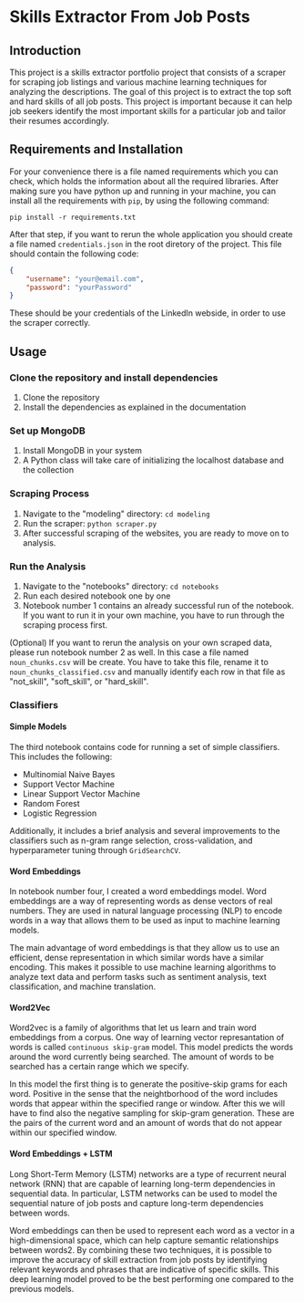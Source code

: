 # Skills Extractor From Job Posts

## Introduction

This project is a skills extractor portfolio project that consists of a scraper for scraping job
listings and various machine learning techniques for analyzing the descriptions. The goal of this
project is to extract the top soft and hard skills of all job posts. This project is important
because it can help job seekers identify the most important skills for a particular job and tailor
their resumes accordingly.

## Requirements and Installation

For your convenience there is a file named requirements which you can check, which holds the
information about all the required libraries. After making sure you have python up and running in
your machine, you can install all the requirements with `pip`, by using the following command:

```shell
pip install -r requirements.txt
```

After that step, if you want to rerun the whole application you should create a file named
`credentials.json` in the root diretory of the project. This file should contain the following
code:

```json
{
    "username": "your@email.com",
    "password": "yourPassword"
}
```

These should be your credentials of the LinkedIn webside, in order to use the scraper correctly.

## Usage

### Clone the repository and install dependencies

1. Clone the repository
2. Install the dependencies as explained in the documentation

### Set up MongoDB

1. Install MongoDB in your system
2. A Python class will take care of initializing the localhost database and the collection

### Scraping Process

1. Navigate to the "modeling" directory: `cd modeling`
2. Run the scraper: `python scraper.py`
3. After successful scraping of the websites, you are ready to move on to analysis.

### Run the Analysis

1. Navigate to the "notebooks" directory: `cd notebooks`
2. Run each desired notebook one by one
3. Notebook number 1 contains an already successful run of the notebook. If you want to run it in
your own machine, you have to run through the scraping process first.

(Optional) If you want to rerun the analysis on your own scraped data, please run notebook
number 2 as well. In this case a file named `noun_chunks.csv` will be create. You have to take
this file, rename it to `noun_chunks_classified.csv` and manually identify each row in that
file as "not_skill", "soft_skill", or "hard_skill".

### Classifiers

#### Simple Models

The third notebook contains code for running a set of simple classifiers. This includes the following:

* Multinomial Naive Bayes
* Support Vector Machine
* Linear Support Vector Machine
* Random Forest
* Logistic Regression

Additionally, it includes a brief analysis and several improvements to the classifiers such as
n-gram range selection, cross-validation, and hyperparameter tuning through `GridSearchCV`.

#### Word Embeddings

In notebook number four, I created a word embeddings model. Word embeddings are a way of representing
words as dense vectors of real numbers. They are used in natural language processing (NLP) to encode words
in a way that allows them to be used as input to machine learning models.

The main advantage of word embeddings is that they allow us to use an efficient, dense representation in
which similar words have a similar encoding. This makes it possible to use machine learning algorithms to
analyze text data and perform tasks such as sentiment analysis, text classification, and machine translation.

#### Word2Vec

Word2vec is a family of algorithms that let us learn and train word embeddings from a corpus. One way of
learning vector represantation of words is called `continuous skip-gram` model. This model predicts the words
around the word currently being searched. The amount of words to be searched has a certain range which we specify.

In this model the first thing is to generate the positive-skip grams for each word. Positive in the sense that
the neightborhood of the word includes words that appear within the specified range or window. After this we will
have to find also the negative sampling for skip-gram generation. These are the pairs of the current word and an
amount of words that do not appear within our specified window.

#### Word Embeddings + LSTM

Long Short-Term Memory (LSTM) networks are a type of recurrent neural network (RNN) that are capable of learning
long-term dependencies in sequential data. In particular, LSTM networks can be used to model the sequential nature
of job posts and capture long-term dependencies between words.

Word embeddings can then be used to represent each word as a vector in a high-dimensional space, which can help
capture semantic relationships between words2. By combining these two techniques, it is possible to improve the
accuracy of skill extraction from job posts by identifying relevant keywords and phrases that are indicative of
specific skills. This deep learning model proved to be the best performing one compared to the previous models.
